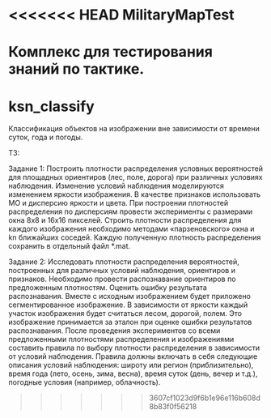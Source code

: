 <<<<<<< HEAD
MilitaryMapTest
===============

Комплекс для тестирования знаний по тактике.
=======
ksn_classify
============

Классификация объектов на изображении вне зависимости от времени суток, года и погоды.

ТЗ:

Задание 1: 
Построить плотности распределения условных вероятностей для площадных ориентиров (лес, поле, дорога) при различных условиях наблюдения. Изменение условий наблюдения моделируются изменением яркости изображения.
В качестве признаков использовать МО и дисперсию яркости и цвета. 
При построении плотностей распределения по дисперсиям провести эксперименты с размерами окна 8x8 и 16x16 пикселей.
Строить плотности распределения для каждого изображения необходимо методами «парзеновского» окна и kn ближайших соседей. Каждую полученную плотность распределения сохранить в отдельный файл *.mat.

Задание 2: 
Исследовать плотности распределения вероятностей, построенных для различных условий наблюдения, ориентиров и признаков.
Необходимо провести распознавание ориентиров по предложенным плотностям. Оценить ошибку результата распознавания. 
Вместе с исходным изображением будет приложено сегментированное изображение. В зависимости от яркости каждый участок изображения будет считаться лесом, дорогой, полем. Это изображение принимается за эталон при оценке ошибки результатов распознавания.
После проведения экспериментов со всеми предложенными плотностями распределения и изображениями составить правила по выбору плотности распределения в зависимости от условий наблюдения. 
Правила должны включать в себя следующие описания условий наблюдения: широту или регион (приблизительно), время года (лето, осень, зима, весна), время суток (день, вечер и т.д.), погодные условия (например, облачность). 

>>>>>>> 3607cf1023d9f6b1e96e116b608d8b83f0f56218
